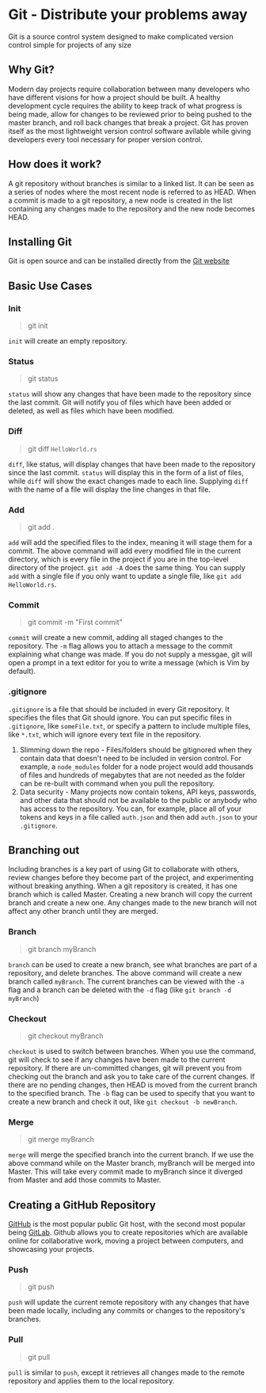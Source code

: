 # Git - Distribute your problems away

Git is a source control system designed to make complicated version control simple for projects of any size

## Why Git?

Modern day projects require collaboration between many developers who have different visions for how a project should be built.
A healthy development cycle requires the ability to keep track of what progress is being made, allow for changes to be reviewed
prior to being pushed to the master branch, and roll back changes that break a project. Git has proven itself as the most lightweight
version control software avilable while giving developers every tool necessary for proper version control.

## How does it work?

A git repository without branches is similar to a linked list. It can be seen as a series of nodes where the most recent node is referred to as HEAD. When a commit is made to a git repository, a new node is created in the list containing any changes made to the repository and the new node becomes HEAD.

## Installing Git

Git is open source and can be installed directly from the [Git website](https://git-scm.com/downloads)

## Basic Use Cases

### Init
>git init

`init` will create an empty repository.

### Status

>git status

`status` will show any changes that have been made to the repository since the last commit. Git will notify you of files which have been
added or deleted, as well as files which have been modified.

### Diff

>git diff `HelloWorld.rs`

`diff`, like status, will display changes that have been made to the repository since the last commit. `status` will display this in the form
of a list of files, while `diff` will show the exact changes made to each line. Supplying `diff` with the name of a file will display the line
changes in that file.

### Add
>git add .

`add` will add the specified files to the index, meaning it will stage them for a commit. The above command will add every modified file in the
current directory, which is every file in the project if you are in the top-level directory of the project. `git add -A` does the same thing. You can supply `add` with a single file if you only want to update a single file, like `git add HelloWorld.rs`.

### Commit
>git commit -m "First commit"

`commit` will create a new commit, adding all staged changes to the repository. The `-m` flag allows you to attach a message to the commit explaining what change was made. If you do not supply a messgae, git will open a prompt in a text editor for you to write a message (which is Vim by default).

### .gitignore

`.gitignore` is a file that should be included in every Git repository. It specifies the files that Git should ignore. You can put specific files in `.gitignore`, like `someFile.txt`, or specify a pattern to include multiple files, like `*.txt`, which will ignore every text file in the repository.
1. Slimming down the repo - Files/folders should be gitignored when they contain data that doesn't need to be included in version control. For example, a `node_modules` folder for a node project would add thousands of files and hundreds of megabytes that are not needed as the folder can be re-built with command when you pull the repository.
2. Data security - Many projects now contain tokens, API keys, passwords, and other data that should not be available to the public or anybody who has access to the repository. You can, for example, place all of your tokens and keys in a file called `auth.json` and then add `auth.json` to your `.gitignore`.

## Branching out

Including branches is a key part of using Git to collaborate with others, review changes before they become part of the project, and experimenting without breaking anything. When a git repository is created, it has one branch which is called Master. Creating a new branch will copy the current branch and create a new one. Any changes made to the new branch will not affect any other branch until they are merged.

### Branch
>git branch myBranch

`branch` can be used to create a new branch, see what branches are part of a repository, and delete branches. The above command will create a new branch called `myBranch`. The current branches can be viewed with the `-a` flag and a branch can be deleted with the `-d` flag (like `git branch -d myBranch`)

### Checkout
>git checkout myBranch

`checkout` is used to switch between branches. When you use the command, git will check to see if any changes have been made to the current repository. If there are un-committed changes, git will prevent you from checking out the branch and ask you to take care of the current changes. If there are no pending changes, then HEAD is moved from the current branch to the specified branch. The `-b` flag can be used to specify that you want to create a new branch and check it out, like `git checkout -b newBranch`.

### Merge
>git merge myBranch

`merge` will merge the specified branch into the current branch. If we use the above command while on the Master branch, myBranch will be merged into Master. This will take every commit made to myBranch since it diverged from Master and add those commits to Master.

## Creating a GitHub Repository

[GitHub](https://github.com/) is the most popular public Git host, with the second most popular being [GitLab](https://about.gitlab.com/). Github allows you to create repositories which are available online for collaborative work, moving a project between computers, and showcasing your projects.

### Push
>git push

`push` will update the current remote repository with any changes that have been made locally, including any commits or changes to the repository's branches.

### Pull
>git pull

`pull` is similar to `push`, except it retrieves all changes made to the remote repository and applies them to the local repository.